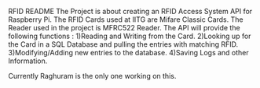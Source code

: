 RFID README
The Project is about creating an RFID Access System API for Raspberry Pi. 
The RFID Cards used at IITG are Mifare Classic Cards. The Reader used in the project is MFRC522 Reader. 
The API will provide the following functions : 
    1)Reading and Writing from the Card.
    2)Looking up for the Card in a SQL Database and pulling the entries with matching RFID.
    3)Modifying/Adding new entries to the database. 
    4)Saving Logs and other Information.

Currently Raghuram is the only one working on this.